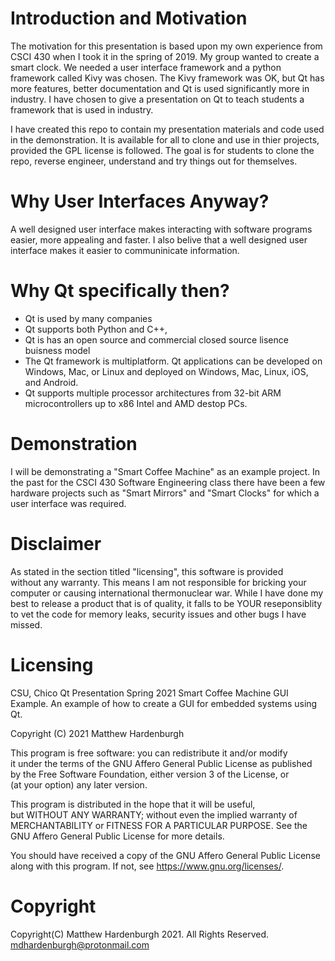 # Introduction and Motivation
The motivation for this presentation is based upon my own experience from 
CSCI 430 when I took it in the spring of 2019. My group wanted to create a smart
clock. We needed a user interface framework and a python framework called Kivy 
was chosen. The Kivy framework was OK, but Qt has more features, better 
documentation and Qt is used significantly more in industry. I have chosen to 
give a presentation on Qt to teach students a framework that is used in industry. 

I have created this repo to contain my presentation materials and code used 
in the demonstration. It is available for all to clone and use in thier 
projects, provided the GPL license is followed. The goal is for students to 
clone the repo, reverse engineer, understand and try things out for themselves.

# Why User Interfaces Anyway?
A well designed user interface makes interacting with software programs easier,
more appealing and faster. I also belive that a well designed user interface
makes it easier to communinicate information.

# Why Qt specifically then?
- Qt is used by many companies
- Qt supports both Python and C++, 
- Qt is has an open source and commercial closed source lisence buisness model
- The Qt framework is multiplatform. Qt applications can be developed on 
  Windows, Mac, or Linux and deployed on Windows, Mac, Linux, iOS, and Android. 
- Qt supports multiple processor architectures from 32-bit ARM microcontrollers 
  up to x86 Intel and AMD destop PCs.

# Demonstration
I will be demonstrating a "Smart Coffee Machine" as an example project. In the 
past for the CSCI 430 Software Engineering class there have been a few hardware
projects such as "Smart Mirrors" and "Smart Clocks" for which a user interface
was required. 

# Disclaimer
As stated in the section titled "licensing", this software is provided    
without any warranty. This means I am not responsible for bricking your computer 
or causing international thermonuclear war. While I have done my best to release 
a product that is of quality, it falls to be YOUR reseponsiblity to vet the code 
for memory leaks, security issues and other bugs I have missed.     

# Licensing
CSU, Chico Qt Presentation Spring 2021 Smart Coffee Machine GUI Example.
An example of how to create a GUI for embedded systems using Qt.

Copyright (C) 2021 Matthew Hardenburgh 
                                                                            
This program is free software: you can redistribute it and/or modify        
it under the terms of the GNU Affero General Public License as published    
by the Free Software Foundation, either version 3 of the License, or        
(at your option) any later version.                                         
                                                                            
This program is distributed in the hope that it will be useful,             
but WITHOUT ANY WARRANTY; without even the implied warranty of              
MERCHANTABILITY or FITNESS FOR A PARTICULAR PURPOSE.  See the               
GNU Affero General Public License for more details.                         
                                                                            
You should have received a copy of the GNU Affero General Public License    
along with this program.  If not, see <https://www.gnu.org/licenses/>.      
                                                                           
# Copyright
Copyright(C) Matthew Hardenburgh 2021. All Rights Reserved.
mdhardenburgh@protonmail.com
